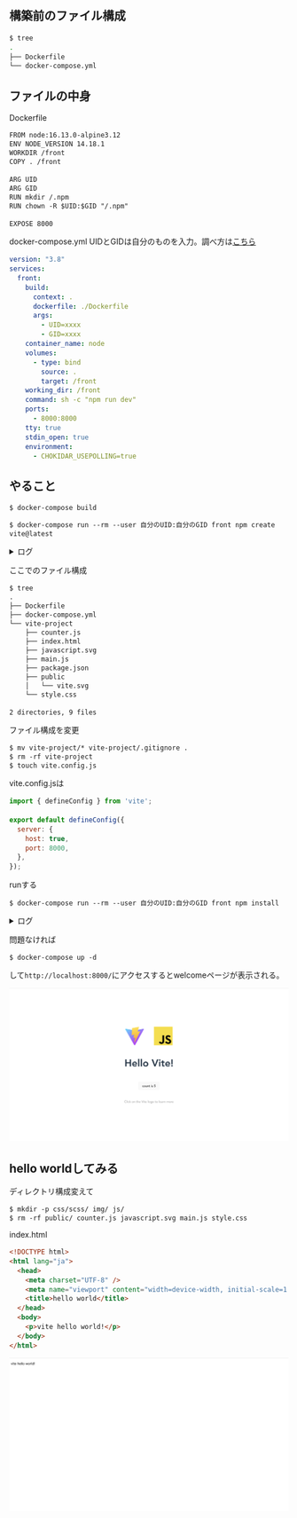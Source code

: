 ## 構築前のファイル構成

~~~sh
$ tree
.
├── Dockerfile
└── docker-compose.yml
~~~

## ファイルの中身

Dockerfile

~~~Docker
FROM node:16.13.0-alpine3.12
ENV NODE_VERSION 14.18.1
WORKDIR /front
COPY . /front

ARG UID
ARG GID
RUN mkdir /.npm
RUN chown -R $UID:$GID "/.npm"

EXPOSE 8000
~~~

docker-compose.yml
UIDとGIDは自分のものを入力。調べ方は[こちら](https://atmarkit.itmedia.co.jp/flinux/rensai/linuxtips/095uidgid.html)

~~~yml
version: "3.8" 
services:
  front: 
    build: 
      context: . 
      dockerfile: ./Dockerfile
      args:
        - UID=xxxx 
        - GID=xxxx
    container_name: node
    volumes:
      - type: bind
        source: .
        target: /front
    working_dir: /front
    command: sh -c "npm run dev"
    ports:
      - 8000:8000
    tty: true
    stdin_open: true
    environment:
      - CHOKIDAR_USEPOLLING=true
~~~

## やること

~~~
$ docker-compose build
~~~

~~~
$ docker-compose run --rm --user 自分のUID:自分のGID front npm create vite@latest
~~~

<details>
<summary>ログ</summary>

~~~sh
$ docker-compose run --rm --user 自分のUID:自分のGID front npm create vite@latest
Creating network "docker-vite_default" with the default driver
Creating docker-vite_front_run ... done
Need to install the following packages:
  create-vite@latest
Ok to proceed? (y) y
✔ Project name: … vite-project
✔ Select a framework: › Vanilla
✔ Select a variant: › JavaScript

Scaffolding project in /front/vite-project...

Done. Now run:

  cd vite-project
  npm install
  npm run dev

npm notice 
npm notice New minor version of npm available! 8.1.0 -> 8.19.2
npm notice Changelog: https://github.com/npm/cli/releases/tag/v8.19.2
npm notice Run npm install -g npm@8.19.2 to update!
npm notice 
~~~

</details>

ここでのファイル構成

~~~
$ tree
.
├── Dockerfile
├── docker-compose.yml
└── vite-project
    ├── counter.js
    ├── index.html
    ├── javascript.svg
    ├── main.js
    ├── package.json
    ├── public
    │   └── vite.svg
    └── style.css

2 directories, 9 files
~~~

ファイル構成を変更

~~~
$ mv vite-project/* vite-project/.gitignore .
$ rm -rf vite-project
$ touch vite.config.js
~~~

vite.config.jsは

~~~js
import { defineConfig } from 'vite';

export default defineConfig({
  server: {
    host: true,
    port: 8000,
  },
});
~~~

runする

~~~
$ docker-compose run --rm --user 自分のUID:自分のGID front npm install
~~~

<details>
<summary>ログ</summary>

~~~
Creating docker-vite_front_run ... done

added 14 packages, and audited 15 packages in 6s

4 packages are looking for funding
  run `npm fund` for details

found 0 vulnerabilities
npm notice 
npm notice New minor version of npm available! 8.1.0 -> 8.19.2
npm notice Changelog: https://github.com/npm/cli/releases/tag/v8.19.2
npm notice Run npm install -g npm@8.19.2 to update!
npm notice 
~~~

</details>

問題なければ

~~~
$ docker-compose up -d
~~~

して`http://localhost:8000/`にアクセスするとwelcomeページが表示される。

![welcom画面](images/vite_welcome_page.png)

## hello worldしてみる

ディレクトリ構成変えて

~~~
$ mkdir -p css/scss/ img/ js/
$ rm -rf public/ counter.js javascript.svg main.js style.css
~~~

index.html

~~~html
<!DOCTYPE html>
<html lang="ja">
  <head>
    <meta charset="UTF-8" />
    <meta name="viewport" content="width=device-width, initial-scale=1.0" />
    <title>hello world</title>
  </head>
  <body>
    <p>vite hello world!</p>
  </body>
</html>
~~~

![hello_world](images/vite_hello_world.png)
